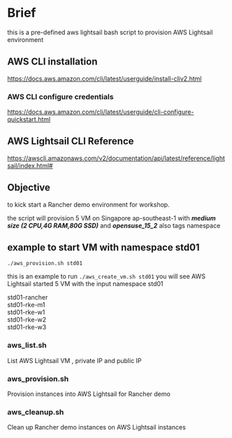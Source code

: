 # Brief
this is a pre-defined aws lightsail bash script to provision AWS Lightsail environment 

## AWS CLI installation 
https://docs.aws.amazon.com/cli/latest/userguide/install-cliv2.html

### AWS CLI configure credentials
https://docs.aws.amazon.com/cli/latest/userguide/cli-configure-quickstart.html 

## AWS Lightsail CLI Reference
https://awscli.amazonaws.com/v2/documentation/api/latest/reference/lightsail/index.html#


## Objective
to kick start a Rancher demo environment for workshop.

the script will provision 5 VM on Singapore ap-southeast-1 with ***medium size (2 CPU,4G RAM,80G SSD)*** and ***opensuse_15_2*** also tags namespace 

## example to start VM with namespace std01

```
./aws_provision.sh std01
```

this is an example to run `./aws_create_vm.sh std01`
you will see AWS Lightsail started 5 VM with the input namespace std01

std01-rancher \
std01-rke-m1 \
std01-rke-w1 \
std01-rke-w2 \
std01-rke-w3 

### aws_list.sh

List AWS Lightsail VM , private IP and public IP

### aws_provision.sh

Provision instances into AWS Lightsail for Rancher demo

### aws_cleanup.sh

Clean up Rancher demo instances on AWS Lightsail instances

